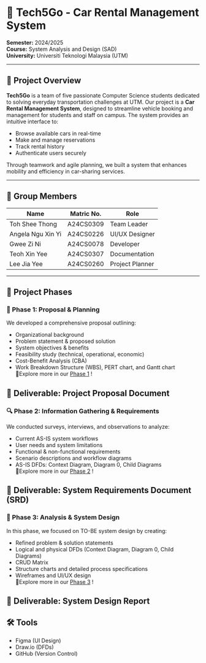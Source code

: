 # 🚗 Tech5Go - Car Rental Management System

**Semester:** 2024/2025  
**Course:** System Analysis and Design (SAD)  
**University:** Universiti Teknologi Malaysia (UTM)

---

## 📌 Project Overview

**Tech5Go** is a team of five passionate Computer Science students dedicated to solving everyday transportation challenges at UTM. Our project is a **Car Rental Management System**, designed to streamline vehicle booking and management for students and staff on campus. The system provides an intuitive interface to:

- Browse available cars in real-time  
- Make and manage reservations  
- Track rental history  
- Authenticate users securely  

Through teamwork and agile planning, we built a system that enhances mobility and efficiency in car-sharing services.

---

## 👥 Group Members

| Name               | Matric No. | Role             |
|--------------------|------------|------------------|
| Toh Shee Thong     | A24CS0309  | Team Leader      |
| Angela Ngu Xin Yi  | A24CS0226  | UI/UX Designer   |
| Gwee Zi Ni         | A24CS0078  | Developer        |
| Teoh Xin Yee       | A24CS0307  | Documentation    |
| Lee Jia Yee        | A24CS0260  | Project Planner  |

---

## 🧭 Project Phases

### 📖 Phase 1: Proposal & Planning

We developed a comprehensive proposal outlining:

- Organizational background  
- Problem statement & proposed solution  
- System objectives & benefits  
- Feasibility study (technical, operational, economic)  
- Cost-Benefit Analysis (CBA)  
- Work Breakdown Structure (WBS), PERT chart, and Gantt chart  
📌Explore more in our [Phase 1](https://github.com/TOH1004/EATTT/blob/0f377700fe16fb4e1ce6834d67e049b876e74f24/HCI%20Project%20Part%201%20-%20Proposal.pdf) !

📄 **Deliverable:** Project Proposal Document
---

### 🔍 Phase 2: Information Gathering & Requirements

We conducted surveys, interviews, and observations to analyze:

- Current AS-IS system workflows  
- User needs and system limitations  
- Functional & non-functional requirements  
- Scenario descriptions and workflow diagrams  
- AS-IS DFDs: Context Diagram, Diagram 0, Child Diagrams  
📌Explore more in our [Phase 2](https://github.com/TOH1004/EATTT/blob/0f377700fe16fb4e1ce6834d67e049b876e74f24/HCI%20Project%20Part%201%20-%20Proposal.pdf) !

📄 **Deliverable:** System Requirements Document (SRD)
---

### 🧩 Phase 3: Analysis & System Design

In this phase, we focused on TO-BE system design by creating:

- Refined problem & solution statements  
- Logical and physical DFDs (Context Diagram, Diagram 0, Child Diagrams)  
- CRUD Matrix 
- Structure charts and detailed process specifications  
- Wireframes and UI/UX design    
📌Explore more in our [Phase 3](https://github.com/TOH1004/EATTT/blob/0f377700fe16fb4e1ce6834d67e049b876e74f24/HCI%20Project%20Part%201%20-%20Proposal.pdf) !

📄 **Deliverable:** System Design Report
---

## 🛠️ Tools
 - Figma (UI Design)
 - Draw.io (DFDs)
 - GitHub (Version Control)
